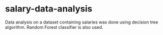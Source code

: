 # salary-data-analysis

Data analysis on a dataset containing salaries was done using decision tree algorithm. Random Forest classifier is also used.
